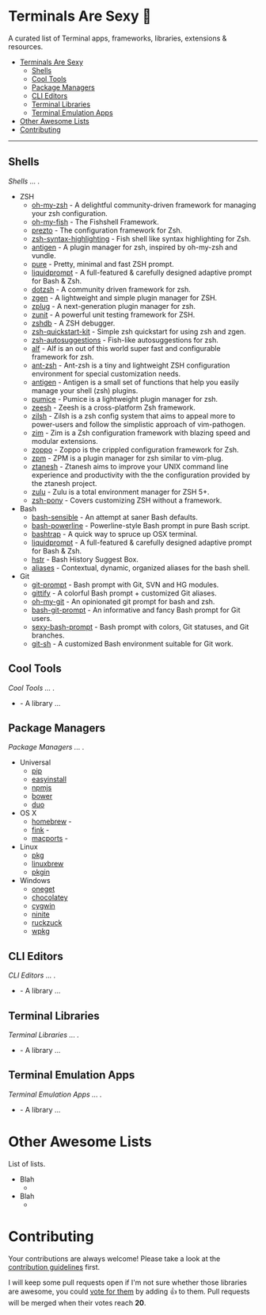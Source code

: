 # Terminals Are Sexy 💃

A curated list of Terminal apps, frameworks, libraries, extensions & resources.

- [Terminals Are Sexy](#terminals-are-sexy)
	- [Shells](#shells)
	- [Cool Tools](#cool-tools)
	- [Package Managers](#package-managers)
	- [CLI Editors](#cli-editors)
	- [Terminal Libraries](#terminal-libraries)
	- [️Terminal Emulation Apps](#terminal-emulation-apps)
- [Other Awesome Lists](#other-awesome-lists)
- [Contributing](#contributing)

- - -

## Shells

*Shells ... .*

* ZSH
	* [oh-my-zsh](https://github.com/robbyrussell/oh-my-zsh) - A delightful community-driven framework for managing your zsh configuration.
	* [oh-my-fish](https://github.com/oh-my-fish/oh-my-fish) - The Fishshell Framework.
	* [prezto](https://github.com/sorin-ionescu/prezto) - The configuration framework for Zsh.
	* [zsh-syntax-highlighting](https://github.com/zsh-users/zsh-syntax-highlighting) - Fish shell like syntax highlighting for Zsh.
	* [antigen](https://github.com/zsh-users/antigen) - A plugin manager for zsh, inspired by oh-my-zsh and vundle.
	* [pure](https://github.com/sindresorhus/pure) - Pretty, minimal and fast ZSH prompt.
	* [liquidprompt](https://github.com/nojhan/liquidprompt) - A full-featured & carefully designed adaptive prompt for Bash & Zsh.
	* [dotzsh](https://github.com/dotphiles/dotzsh) - A community driven framework for zsh.
	* [zgen](https://github.com/tarjoilija/zgen) - A lightweight and simple plugin manager for ZSH.
	* [zplug](https://github.com/zplug/zplug) - A next-generation plugin manager for zsh.
	* [zunit](https://github.com/molovo/zunit) - A powerful unit testing framework for ZSH.
	* [zshdb](https://github.com/rocky/zshdb) - A ZSH debugger.
	* [zsh-quickstart-kit](https://github.com/unixorn/zsh-quickstart-kit) - Simple zsh quickstart for using zsh and zgen.
	* [zsh-autosuggestions](https://github.com/zsh-users/zsh-autosuggestions) - Fish-like autosuggestions for zsh.
	* [alf](https://github.com/psyrendust/alf) - Alf is an out of this world super fast and configurable framework for zsh.
	* [ant-zsh](https://github.com/anthraxx/ant-zsh) - Ant-zsh is a tiny and lightweight ZSH configuration environment for special customization needs.
	* [antigen](https://github.com/zsh-users/antigen) - Antigen is a small set of functions that help you easily manage your shell (zsh) plugins.
	* [pumice](https://github.com/ryutamaki/pumice) - Pumice is a lightweight plugin manager for zsh.
	* [zeesh](https://github.com/zeekay/zeesh) - Zeesh is a cross-platform Zsh framework.
	* [zilsh](https://github.com/zilsh/zilsh) - Zilsh is a zsh config system that aims to appeal more to power-users and follow the simplistic approach of vim-pathogen.
	* [zim](https://github.com/Eriner/zim) - Zim is a Zsh configuration framework with blazing speed and modular extensions.
	* [zoppo](https://github.com/zoppo/zoppo) - Zoppo is the crippled configuration framework for Zsh.
	* [zpm](https://github.com/horosgrisa/ZPM) - ZPM is a plugin manager for zsh similar to vim-plug.
	* [ztanesh](https://github.com/miohtama/ztanesh) - Ztanesh aims to improve your UNIX command line experience and productivity with the the configuration provided by the ztanesh project.
	* [zulu](https://github.com/zulu-zsh/zulu) - Zulu is a total environment manager for ZSH 5+.
	* [zsh-pony](https://github.com/mika/zsh-pony) - Covers customizing ZSH without a framework.
* Bash
 	* [bash-sensible](https://github.com/mrzool/bash-sensible) - An attempt at saner Bash defaults.
 	* [bash-powerline](https://github.com/riobard/bash-powerline) - Powerline-style Bash prompt in pure Bash script.
 	* [bashtrap](https://github.com/barryclark/bashstrap) - A quick way to spruce up OSX terminal.
 	* [liquidprompt](https://github.com/nojhan/liquidprompt) - A full-featured & carefully designed adaptive prompt for Bash & Zsh.
 	* [hstr](https://github.com/dvorka/hstr) - Bash History Suggest Box.
 	* [aliases](https://github.com/sebglazebrook/aliases) - Contextual, dynamic, organized aliases for the bash shell.
* Git
	* [git-prompt](https://github.com/lvv/git-prompt) - Bash prompt with Git, SVN and HG modules.
	* [gittify](https://github.com/momeni/gittify) - A colorful Bash prompt + customized Git aliases.
	* [oh-my-git](https://github.com/arialdomartini/oh-my-git) - An opinionated git prompt for bash and zsh.
	* [bash-git-prompt](https://github.com/magicmonty/bash-git-prompt) - An informative and fancy Bash prompt for Git users.
	* [sexy-bash-prompt](https://github.com/twolfson/sexy-bash-prompt) - Bash prompt with colors, Git statuses, and Git branches.
	* [git-sh](https://github.com/rtomayko/git-sh) - A customized Bash environment suitable for Git work.



## Cool Tools

*Cool Tools ... .*

* [](https://github.com/...) - A library ...



## Package Managers

*Package Managers ... .*

* Universal
	* [pip](http://www.pip-installer.org/)
	* [easyinstall](http://pypi.python.org/pypi/setuptools)
	* [npmjs](http://npmjs.com/)
	* [bower](http://bower.io/)
	* [duo](http://duojs.org/)
* OS X
	* [homebrew](http://brew.sh/) - 
	* [fink](http://www.finkproject.org/) - 
	* [macports](http://www.macports.org/) - 
* Linux
	* [pkg](https://github.com/freebsd/pkg)
	* [linuxbrew](http://brew.sh/linuxbrew/)
	* [pkgin](http://pkgin.net/)
* Windows
	* [oneget](https://github.com/OneGet/oneget)
	* [chocolatey](https://chocolatey.org/)
	* [cygwin](https://cygwin.com/)
	* [ninite](https://ninite.com/)
	* [ruckzuck](http://ruckzuck.tools/)
	* [wpkg](http://windowspackager.org/documentation/wpkg) 


## CLI Editors

*CLI Editors ... .*

* [](https://github.com/...) - A library ...



## Terminal Libraries

*Terminal Libraries ... .*

* [](https://github.com/...) - A library ...



## Terminal Emulation Apps

*Terminal Emulation Apps ... .*

* [](https://github.com/...) - A library ...




# Other Awesome Lists

List of lists.

* Blah
    * [](https://github.com/sindresorhus/awesome)
* Blah
    * [](https://github.com/...)

# Contributing

Your contributions are always welcome! Please take a look at the [contribution guidelines](https://github.com/vinta/terminals-are-sexy/blob/master/CONTRIBUTING.md) first.

I will keep some pull requests open if I'm not sure whether those libraries are awesome, you could [vote for them](https://github.com/vinta/awesome-python/pulls) by adding :+1: to them. Pull requests will be merged when their votes reach **20**.